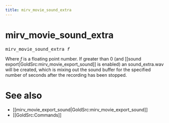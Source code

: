 ```yaml
---
title: mirv_movie_sound_extra
---
```


# mirv_movie_sound_extra

<tt>mirv_movie_sound_extra _f_</tt>

Where _f_ is a floating point number.
If greater than 0 (and [[sound export|GoldSrc:mirv_movie_export_sound]] is enabled) an sound_extra.wav will be created, which is mixing out the sound buffer for the specified number of seconds after the recording has been stopped.

# See also

* [[mirv_movie_export_sound|GoldSrc:mirv_movie_export_sound]]
* [[GoldSrc:Commands]]

